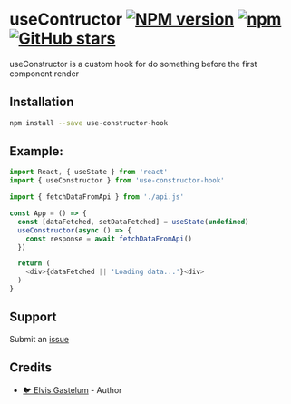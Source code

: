 # useContructor [![NPM version](https://badge.fury.io/js/use-constructor-hook.svg)](https://badge.fury.io/js/use-constructor-hook) [![npm](https://img.shields.io/npm/dt/use-constructor-hook.svg?style=flat-square)](https://www.npmjs.com/package/use-constructor-hook) [![GitHub stars](https://img.shields.io/github/stars/elvisgastelum/useConstructor.svg?style=social&label=Stars)](https://github.com/elvisgastelum/useConstructor)

useConstructor is a custom hook for do something
before the first component render

## Installation

```bash
npm install --save use-constructor-hook
```

## Example:
```js
import React, { useState } from 'react'
import { useConstructor } from 'use-constructor-hook'

import { fetchDataFromApi } from './api.js'

const App = () => {
  const [dataFetched, setDataFetched] = useState(undefined)
  useConstructor(async () => {
    const response = await fetchDataFromApi()
  })

  return (
    <div>{dataFetched || 'Loading data...'}<div>
  )
}
```

## Support

Submit an [issue](https://github.com/elvisgastelum/useConstructor/issues/new)

## Credits

- [🐦 Elvis Gastelum](https://twitter.com/ElvisGastelum) - Author
